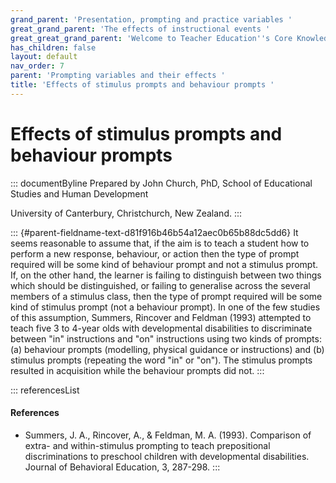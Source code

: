 ```yaml
---
grand_parent: 'Presentation, prompting and practice variables '
great_grand_parent: 'The effects of instructional events '
great_great_grand_parent: 'Welcome to Teacher Education''s Core Knowledge and Skills.'
has_children: false
layout: default
nav_order: 7
parent: 'Prompting variables and their effects '
title: 'Effects of stimulus prompts and behaviour prompts '
---
```

# Effects of stimulus prompts and behaviour prompts 


::: documentByline
Prepared by John Church, PhD, School of Educational Studies and Human
Development

University of Canterbury, Christchurch, New Zealand.
:::

::: {#parent-fieldname-text-d81f916b46b54a12aec0b65b88dc5dd6}
It seems reasonable to assume that, if the aim is to teach a student how
to perform a new response, behaviour, or action then the type of prompt
required will be some kind of behaviour prompt and not a stimulus
prompt. If, on the other hand, the learner is failing to distinguish
between two things which should be distinguished, or failing to
generalise across the several members of a stimulus class, then the type
of prompt required will be some kind of stimulus prompt (not a behaviour
prompt). In one of the few studies of this assumption, Summers, Rincover
and Feldman (1993) attempted to teach five 3 to 4-year olds with
developmental disabilities to discriminate between \"in\" instructions
and \"on\" instructions using two kinds of prompts: (a) behaviour
prompts (modelling, physical guidance or instructions) and (b) stimulus
prompts (repeating the word "in" or "on"). The stimulus prompts resulted
in acquisition while the behaviour prompts did not.
:::

::: referencesList
#### References

-   Summers, J. A., Rincover, A., & Feldman, M. A. (1993). Comparison of
    extra- and within-stimulus prompting to teach prepositional
    discriminations to preschool children with developmental
    disabilities. Journal of Behavioral Education, 3, 287-298.
:::
